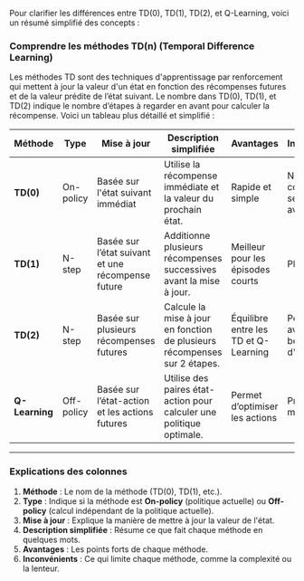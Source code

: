 Pour clarifier les différences entre TD(0), TD(1), TD(2), et Q-Learning, voici un résumé simplifié des concepts :

### Comprendre les méthodes TD(n) (Temporal Difference Learning)

Les méthodes TD sont des techniques d'apprentissage par renforcement qui mettent à jour la valeur d'un état en fonction des récompenses futures et de la valeur prédite de l’état suivant. Le nombre dans TD(0), TD(1), et TD(2) indique le nombre d’étapes à regarder en avant pour calculer la récompense. Voici un tableau plus détaillé et simplifié :

| **Méthode** | **Type**       | **Mise à jour**                                    | **Description simplifiée**                                    | **Avantages**                    | **Inconvénients**                     |
|-------------|----------------|----------------------------------------------------|---------------------------------------------------------------|----------------------------------|---------------------------------------|
| **TD(0)**   | On-policy      | Basée sur l'état suivant immédiat                  | Utilise la récompense immédiate et la valeur du prochain état. | Rapide et simple                 | Ne prend en compte qu’un seul pas en avant |
| **TD(1)**   | N-step         | Basée sur l’état suivant et une récompense future | Additionne plusieurs récompenses successives avant la mise à jour. | Meilleur pour les épisodes courts | Plus complexe                          |
| **TD(2)**   | N-step         | Basée sur plusieurs récompenses futures            | Calcule la mise à jour en fonction de plusieurs récompenses sur 2 étapes. | Équilibre entre les TD et Q-Learning | Peut être lent avec beaucoup d'étapes |
| **Q-Learning** | Off-policy | Basée sur l’état-action et les actions futures    | Utilise des paires état-action pour calculer une politique optimale. | Permet d’optimiser les actions  | Prend plus de mémoire |

---

### Explications des colonnes

1. **Méthode** : Le nom de la méthode (TD(0), TD(1), etc.).
2. **Type** : Indique si la méthode est **On-policy** (politique actuelle) ou **Off-policy** (calcul indépendant de la politique actuelle). 
3. **Mise à jour** : Explique la manière de mettre à jour la valeur de l'état.
4. **Description simplifiée** : Résume ce que fait chaque méthode en quelques mots.
5. **Avantages** : Les points forts de chaque méthode.
6. **Inconvénients** : Ce qui limite chaque méthode, comme la complexité ou la lenteur.

